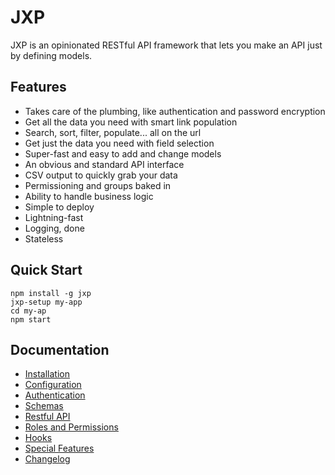 # JXP

JXP is an opinionated RESTful API framework that lets you make an API just by defining models.

## Features

* Takes care of the plumbing, like authentication and password encryption
* Get all the data you need with smart link population
* Search, sort, filter, populate... all on the url
* Get just the data you need with field selection
* Super-fast and easy to add and change models
* An obvious and standard API interface
* CSV output to quickly grab your data
* Permissioning and groups baked in
* Ability to handle business logic
* Simple to deploy
* Lightning-fast
* Logging, done
* Stateless

## Quick Start

    npm install -g jxp
    jxp-setup my-app
    cd my-ap
    npm start

## Documentation

* [Installation](https://jxp.readthedocs.io/en/v2.0.0/installation)
* [Configuration](https://jxp.readthedocs.io/en/v2.0.0/configuration)
* [Authentication](https://jxp.readthedocs.io/en/v2.0.0/authentication)
* [Schemas](https://jxp.readthedocs.io/en/v2.0.0/schemas)
* [Restful API](https://jxp.readthedocs.io/en/v2.0.0/api)
* [Roles and Permissions](https://jxp.readthedocs.io/en/v2.0.0/permissions)
* [Hooks](https://jxp.readthedocs.io/en/v2.0.0/hooks)
* [Special Features](https://jxp.readthedocs.io/en/v2.0.0/special)
* [Changelog](https://jxp.readthedocs.io/en/v2.0.0/changelog)